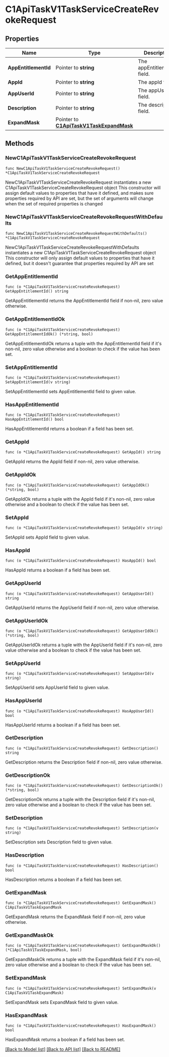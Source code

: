 # C1ApiTaskV1TaskServiceCreateRevokeRequest

## Properties

Name | Type | Description | Notes
------------ | ------------- | ------------- | -------------
**AppEntitlementId** | Pointer to **string** | The appEntitlementId field. | [optional] 
**AppId** | Pointer to **string** | The appId field. | [optional] 
**AppUserId** | Pointer to **string** | The appUserId field. | [optional] 
**Description** | Pointer to **string** | The description field. | [optional] 
**ExpandMask** | Pointer to [**C1ApiTaskV1TaskExpandMask**](C1ApiTaskV1TaskExpandMask.md) |  | [optional] 

## Methods

### NewC1ApiTaskV1TaskServiceCreateRevokeRequest

`func NewC1ApiTaskV1TaskServiceCreateRevokeRequest() *C1ApiTaskV1TaskServiceCreateRevokeRequest`

NewC1ApiTaskV1TaskServiceCreateRevokeRequest instantiates a new C1ApiTaskV1TaskServiceCreateRevokeRequest object
This constructor will assign default values to properties that have it defined,
and makes sure properties required by API are set, but the set of arguments
will change when the set of required properties is changed

### NewC1ApiTaskV1TaskServiceCreateRevokeRequestWithDefaults

`func NewC1ApiTaskV1TaskServiceCreateRevokeRequestWithDefaults() *C1ApiTaskV1TaskServiceCreateRevokeRequest`

NewC1ApiTaskV1TaskServiceCreateRevokeRequestWithDefaults instantiates a new C1ApiTaskV1TaskServiceCreateRevokeRequest object
This constructor will only assign default values to properties that have it defined,
but it doesn't guarantee that properties required by API are set

### GetAppEntitlementId

`func (o *C1ApiTaskV1TaskServiceCreateRevokeRequest) GetAppEntitlementId() string`

GetAppEntitlementId returns the AppEntitlementId field if non-nil, zero value otherwise.

### GetAppEntitlementIdOk

`func (o *C1ApiTaskV1TaskServiceCreateRevokeRequest) GetAppEntitlementIdOk() (*string, bool)`

GetAppEntitlementIdOk returns a tuple with the AppEntitlementId field if it's non-nil, zero value otherwise
and a boolean to check if the value has been set.

### SetAppEntitlementId

`func (o *C1ApiTaskV1TaskServiceCreateRevokeRequest) SetAppEntitlementId(v string)`

SetAppEntitlementId sets AppEntitlementId field to given value.

### HasAppEntitlementId

`func (o *C1ApiTaskV1TaskServiceCreateRevokeRequest) HasAppEntitlementId() bool`

HasAppEntitlementId returns a boolean if a field has been set.

### GetAppId

`func (o *C1ApiTaskV1TaskServiceCreateRevokeRequest) GetAppId() string`

GetAppId returns the AppId field if non-nil, zero value otherwise.

### GetAppIdOk

`func (o *C1ApiTaskV1TaskServiceCreateRevokeRequest) GetAppIdOk() (*string, bool)`

GetAppIdOk returns a tuple with the AppId field if it's non-nil, zero value otherwise
and a boolean to check if the value has been set.

### SetAppId

`func (o *C1ApiTaskV1TaskServiceCreateRevokeRequest) SetAppId(v string)`

SetAppId sets AppId field to given value.

### HasAppId

`func (o *C1ApiTaskV1TaskServiceCreateRevokeRequest) HasAppId() bool`

HasAppId returns a boolean if a field has been set.

### GetAppUserId

`func (o *C1ApiTaskV1TaskServiceCreateRevokeRequest) GetAppUserId() string`

GetAppUserId returns the AppUserId field if non-nil, zero value otherwise.

### GetAppUserIdOk

`func (o *C1ApiTaskV1TaskServiceCreateRevokeRequest) GetAppUserIdOk() (*string, bool)`

GetAppUserIdOk returns a tuple with the AppUserId field if it's non-nil, zero value otherwise
and a boolean to check if the value has been set.

### SetAppUserId

`func (o *C1ApiTaskV1TaskServiceCreateRevokeRequest) SetAppUserId(v string)`

SetAppUserId sets AppUserId field to given value.

### HasAppUserId

`func (o *C1ApiTaskV1TaskServiceCreateRevokeRequest) HasAppUserId() bool`

HasAppUserId returns a boolean if a field has been set.

### GetDescription

`func (o *C1ApiTaskV1TaskServiceCreateRevokeRequest) GetDescription() string`

GetDescription returns the Description field if non-nil, zero value otherwise.

### GetDescriptionOk

`func (o *C1ApiTaskV1TaskServiceCreateRevokeRequest) GetDescriptionOk() (*string, bool)`

GetDescriptionOk returns a tuple with the Description field if it's non-nil, zero value otherwise
and a boolean to check if the value has been set.

### SetDescription

`func (o *C1ApiTaskV1TaskServiceCreateRevokeRequest) SetDescription(v string)`

SetDescription sets Description field to given value.

### HasDescription

`func (o *C1ApiTaskV1TaskServiceCreateRevokeRequest) HasDescription() bool`

HasDescription returns a boolean if a field has been set.

### GetExpandMask

`func (o *C1ApiTaskV1TaskServiceCreateRevokeRequest) GetExpandMask() C1ApiTaskV1TaskExpandMask`

GetExpandMask returns the ExpandMask field if non-nil, zero value otherwise.

### GetExpandMaskOk

`func (o *C1ApiTaskV1TaskServiceCreateRevokeRequest) GetExpandMaskOk() (*C1ApiTaskV1TaskExpandMask, bool)`

GetExpandMaskOk returns a tuple with the ExpandMask field if it's non-nil, zero value otherwise
and a boolean to check if the value has been set.

### SetExpandMask

`func (o *C1ApiTaskV1TaskServiceCreateRevokeRequest) SetExpandMask(v C1ApiTaskV1TaskExpandMask)`

SetExpandMask sets ExpandMask field to given value.

### HasExpandMask

`func (o *C1ApiTaskV1TaskServiceCreateRevokeRequest) HasExpandMask() bool`

HasExpandMask returns a boolean if a field has been set.


[[Back to Model list]](../README.md#documentation-for-models) [[Back to API list]](../README.md#documentation-for-api-endpoints) [[Back to README]](../README.md)


